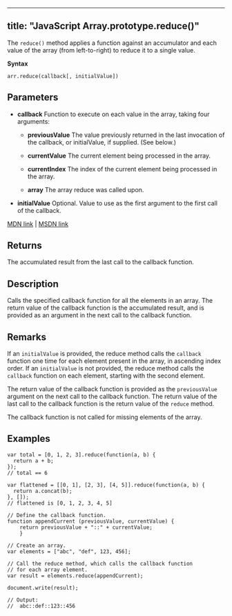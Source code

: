 
---
title: "JavaScript Array.prototype.reduce()"
---

The `reduce()` method applies a function against an accumulator and each value of the array (from left-to-right) to reduce it to a single value.

**Syntax**

    arr.reduce(callback[, initialValue])

## Parameters

*   **callback** Function to execute on each value in the array, taking four arguments:

    *   **previousValue** The value previously returned in the last invocation of the callback, or initialValue, if supplied. (See below.)

    *   **currentValue** The current element being processed in the array.
    *   **currentIndex** The index of the current element being processed in the array.

    *   **array** The array reduce was called upon.

*   **initialValue** Optional. Value to use as the first argument to the first call of the callback.

[MDN link](https://developer.mozilla.org/en-US/docs/Web/JavaScript/Reference/Global_Objects/Array/Reduce) | [MSDN link](https://msdn.microsoft.com/en-us/LIBRary/ff679975%28v=vs.94%29.aspx)

## Returns

The accumulated result from the last call to the callback function.

## Description

Calls the specified callback function for all the elements in an array. The return value of the callback function is the accumulated result, and is provided as an argument in the next call to the callback function.

## Remarks

If an `initialValue` is provided, the reduce method calls the `callback` function one time for each element present in the array, in ascending index order. If an `initialValue` is not provided, the reduce method calls the `callback` function on each element, starting with the second element.

The return value of the callback function is provided as the `previousValue` argument on the next call to the callback function. The return value of the last call to the callback function is the return value of the `reduce` method.

The callback function is not called for missing elements of the array.

## Examples

    var total = [0, 1, 2, 3].reduce(function(a, b) {
      return a + b;
    });
    // total == 6

    var flattened = [[0, 1], [2, 3], [4, 5]].reduce(function(a, b) {
      return a.concat(b);
    }, []);
    // flattened is [0, 1, 2, 3, 4, 5]

    // Define the callback function.
    function appendCurrent (previousValue, currentValue) {
        return previousValue + "::" + currentValue;
        }

    // Create an array.
    var elements = ["abc", "def", 123, 456];

    // Call the reduce method, which calls the callback function
    // for each array element.
    var result = elements.reduce(appendCurrent);

    document.write(result);

    // Output:
    //  abc::def::123::456
